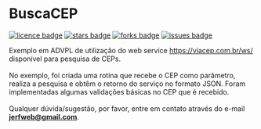 # BuscaCEP

[![licence badge]][licence]
[![stars badge]][stars]
[![forks badge]][forks]
[![issues badge]][issues]

[licence badge]:https://img.shields.io/github/license/jerfweb/buscacep
[stars badge]:https://img.shields.io/github/stars/jerfweb/buscacep.svg
[forks badge]:https://img.shields.io/github/forks/jerfweb/buscacep.svg
[issues badge]:https://img.shields.io/github/issues/jerfweb/buscacep.svg

[licence]:https://github.com/jerfweb/buscacep/blob/master/LICENSE
[stars]:https://github.com/jerfweb/buscacep/stargazers
[forks]:https://github.com/jerfweb/buscacep/network
[issues]:https://github.com/jerfweb/buscacep/issues

Exemplo em ADVPL de utilização do web service https://viacep.com.br/ws/ disponível para pesquisa de CEPs.
<br><br>
No exemplo, foi criada uma rotina que recebe o CEP como parâmetro, realiza a pesquisa e obtêm o retorno do serviço no formato JSON. Foram implementadas algumas validações básicas no CEP que é recebido.
<br><br>
Qualquer dúvida/sugestão, por favor, entre em contato através do e-mail <b><a title="jerfweb@gmail.com" href="mailto:jerfweb@gmail.com">jerfweb@gmail.com</a></b>.
